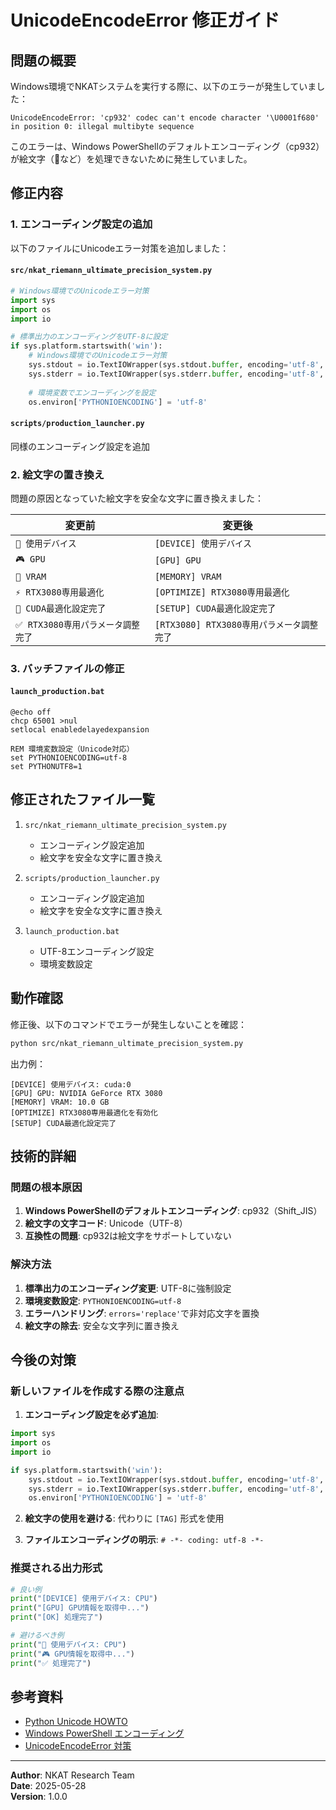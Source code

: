 # UnicodeEncodeError 修正ガイド

## 問題の概要

Windows環境でNKATシステムを実行する際に、以下のエラーが発生していました：

```
UnicodeEncodeError: 'cp932' codec can't encode character '\U0001f680' in position 0: illegal multibyte sequence
```

このエラーは、Windows PowerShellのデフォルトエンコーディング（cp932）が絵文字（🚀など）を処理できないために発生していました。

## 修正内容

### 1. エンコーディング設定の追加

以下のファイルにUnicodeエラー対策を追加しました：

#### `src/nkat_riemann_ultimate_precision_system.py`
```python
# Windows環境でのUnicodeエラー対策
import sys
import os
import io

# 標準出力のエンコーディングをUTF-8に設定
if sys.platform.startswith('win'):
    # Windows環境でのUnicodeエラー対策
    sys.stdout = io.TextIOWrapper(sys.stdout.buffer, encoding='utf-8', errors='replace')
    sys.stderr = io.TextIOWrapper(sys.stderr.buffer, encoding='utf-8', errors='replace')
    
    # 環境変数でエンコーディングを設定
    os.environ['PYTHONIOENCODING'] = 'utf-8'
```

#### `scripts/production_launcher.py`
同様のエンコーディング設定を追加

### 2. 絵文字の置き換え

問題の原因となっていた絵文字を安全な文字に置き換えました：

| 変更前 | 変更後 |
|--------|--------|
| `🚀 使用デバイス` | `[DEVICE] 使用デバイス` |
| `🎮 GPU` | `[GPU] GPU` |
| `💾 VRAM` | `[MEMORY] VRAM` |
| `⚡ RTX3080専用最適化` | `[OPTIMIZE] RTX3080専用最適化` |
| `🔧 CUDA最適化設定完了` | `[SETUP] CUDA最適化設定完了` |
| `✅ RTX3080専用パラメータ調整完了` | `[RTX3080] RTX3080専用パラメータ調整完了` |

### 3. バッチファイルの修正

#### `launch_production.bat`
```batch
@echo off
chcp 65001 >nul
setlocal enabledelayedexpansion

REM 環境変数設定（Unicode対応）
set PYTHONIOENCODING=utf-8
set PYTHONUTF8=1
```

## 修正されたファイル一覧

1. `src/nkat_riemann_ultimate_precision_system.py`
   - エンコーディング設定追加
   - 絵文字を安全な文字に置き換え

2. `scripts/production_launcher.py`
   - エンコーディング設定追加
   - 絵文字を安全な文字に置き換え

3. `launch_production.bat`
   - UTF-8エンコーディング設定
   - 環境変数設定

## 動作確認

修正後、以下のコマンドでエラーが発生しないことを確認：

```bash
python src/nkat_riemann_ultimate_precision_system.py
```

出力例：
```
[DEVICE] 使用デバイス: cuda:0
[GPU] GPU: NVIDIA GeForce RTX 3080
[MEMORY] VRAM: 10.0 GB
[OPTIMIZE] RTX3080専用最適化を有効化
[SETUP] CUDA最適化設定完了
```

## 技術的詳細

### 問題の根本原因

1. **Windows PowerShellのデフォルトエンコーディング**: cp932（Shift_JIS）
2. **絵文字の文字コード**: Unicode（UTF-8）
3. **互換性の問題**: cp932は絵文字をサポートしていない

### 解決方法

1. **標準出力のエンコーディング変更**: UTF-8に強制設定
2. **環境変数設定**: `PYTHONIOENCODING=utf-8`
3. **エラーハンドリング**: `errors='replace'`で非対応文字を置換
4. **絵文字の除去**: 安全な文字列に置き換え

## 今後の対策

### 新しいファイルを作成する際の注意点

1. **エンコーディング設定を必ず追加**:
```python
import sys
import os
import io

if sys.platform.startswith('win'):
    sys.stdout = io.TextIOWrapper(sys.stdout.buffer, encoding='utf-8', errors='replace')
    sys.stderr = io.TextIOWrapper(sys.stderr.buffer, encoding='utf-8', errors='replace')
    os.environ['PYTHONIOENCODING'] = 'utf-8'
```

2. **絵文字の使用を避ける**: 代わりに `[TAG]` 形式を使用

3. **ファイルエンコーディングの明示**: `# -*- coding: utf-8 -*-`

### 推奨される出力形式

```python
# 良い例
print("[DEVICE] 使用デバイス: CPU")
print("[GPU] GPU情報を取得中...")
print("[OK] 処理完了")

# 避けるべき例
print("🚀 使用デバイス: CPU")
print("🎮 GPU情報を取得中...")
print("✅ 処理完了")
```

## 参考資料

- [Python Unicode HOWTO](https://docs.python.org/3/howto/unicode.html)
- [Windows PowerShell エンコーディング](https://docs.microsoft.com/en-us/powershell/module/microsoft.powershell.core/about/about_character_encoding)
- [UnicodeEncodeError 対策](https://wiki.python.org/moin/UnicodeEncodeError)

---

**Author**: NKAT Research Team  
**Date**: 2025-05-28  
**Version**: 1.0.0 